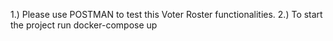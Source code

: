 1.) Please use POSTMAN to test this Voter Roster functionalities. 
2.) To start the project run docker-compose up

